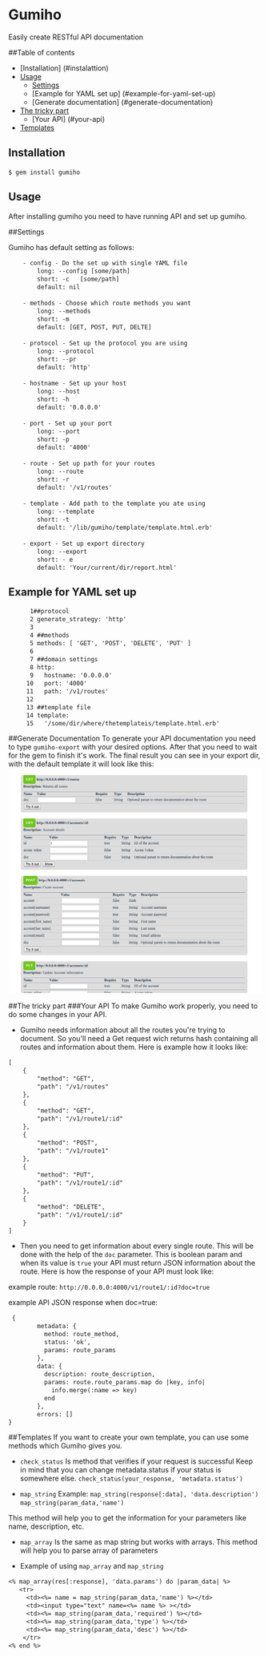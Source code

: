 # Gumiho

 Easily create RESTful API documentation

##Table of contents
- [Installation] (#instalattion)
- [Usage](#usage)
	- [Settings](#settings)	
	- [Example for YAML set up] (#example-for-yaml-set-up)
	- [Generate documentation] (#generate-documentation)	
- [The tricky part](#the-tricky-part)
	- [Your API] (#your-api)
- [Templates](#templates)
	
## Installation
```
$ gem install gumiho
```
## Usage

After installing gumiho you need to have running API and set up gumiho.

##Settings

Gumiho has default setting as follows:
```
	- config - Do the set up with single YAML file 
		long: --config [some/path]
		short: -c	[some/path]
		default: nil

	- methods - Choose which route methods you want
		long: --methods 
		short: -m	
		default: [GET, POST, PUT, DELTE]

	- protocol - Set up the protocol you are using
		long: --protocol 
		short: --pr
		default: 'http'

	- hostname - Set up your host
		long: --host
		short: -h
		default: '0.0.0.0'

	- port - Set up your port
		long: --port
		short: -p
		default: '4000'

	- route - Set up path for your routes
		long: --route
		short: -r
		default: '/v1/routes'

	- template - Add path to the template you ate using
		long: --template
		short: -t
		default: '/lib/gumiho/template/template.html.erb'

	- export - Set up export directory
		long: --export
		short: - e
		default: 'Your/current/dir/report.html' 
```
## Example for YAML set up
```
	  1##protocol 
	  2 generate_strategy: 'http'
	  3 
	  4 ##methods
	  5 methods: [ 'GET', 'POST', 'DELETE', 'PUT' ]
	  6 
	  7 ##domain settings
	  8 http:
	  9   hostname: '0.0.0.0'
	 10   port: '4000'
	 11   path: '/v1/routes'
	 12 
	 13 ##template file
	 14 template:
	 15   '/some/dir/where/thetemplateis/template.html.erb'
```
##Generate Documentation
To generate your API documentation you need to type `gumiho-export` with your desired options.
After that you need to wait for the gem to finish it's work. 
The final result you can see in your export dir, with the default template it will look like this:
![Alt text](https://github.com/IvaDobreva/Gumiho/blob/master/demo.png "Demo page")

##The tricky part
###Your API
To make Gumiho work properly, you need to do some changes in your API.
* Gumiho needs information about all the routes you're trying to document.
So you'll need a Get request wich returns hash containing all routes and information about them.
Here is example how it looks like:
```
[
    {
        "method": "GET",
        "path": "/v1/routes"
    },
    {
        "method": "GET",
        "path": "/v1/route1/:id"
    },
    {
        "method": "POST",
        "path": "/v1/route1"
    },
    {
        "method": "PUT",
        "path": "/v1/route1/:id"
    },
    {
        "method": "DELETE",
        "path": "/v1/route1/:id"
    }
]
```

* Then you need to get information about every single route. This will be done with the help of the `doc` parameter.
This is boolean param and when its value is `true` your API must return JSON information about the route.
Here is how the response of your API must look like:

example route: `http://0.0.0.0:4000/v1/route1/:id?doc=true`

example API JSON response when doc=true:
```
 {
        metadata: {
          method: route_method,
          status: 'ok',
          params: route_params
        },
        data: {
          description: route_description,
          params: route.route_params.map do |key, info|
            info.merge(:name => key)
          end
        },
        errors: []
}
```
##Templates
If you want to create your own template, you can use some methods which Gumiho gives you.
* `check_status` 
	Is method that verifies if your request is successful
  Keep in mind that you can change metadata.status if your status is somewhere else.
`check_status(your_response, 'metadata.status')`

* `map_string`
Example: `map_string(response[:data], 'data.description')`
         `map_string(param_data,'name')` 

This method will help you to get the information for your parameters like name, description, etc.

* `map_array`
Is the same as map string but works with arrays. This method will help you to parse array of parameters

* Example of using `map_array` and `map_string`

```
<% map_array(res[:response], 'data.params') do |param_data| %>
   <tr>
     <td><%= name = map_string(param_data,'name') %></td>
     <td><input type="text" name=<%= name %> ></td>
     <td><%= map_string(param_data,'required') %></td>
     <td><%= map_string(param_data,'type') %></td>
     <td><%= map_string(param_data,'desc') %></td>
    </tr>
<% end %>
```
